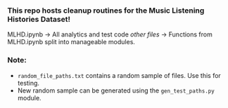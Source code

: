 ### This repo hosts cleanup routines for the Music Listening Histories Dataset!

MLHD.ipynb -> All analytics and test code
_other files_ -> Functions from MLHD.ipynb split into manageable modules.

### Note:
- ```random_file_paths.txt``` contains a random sample of files. Use this for testing.
- New random sample can be generated using the ```gen_test_paths.py``` module.

